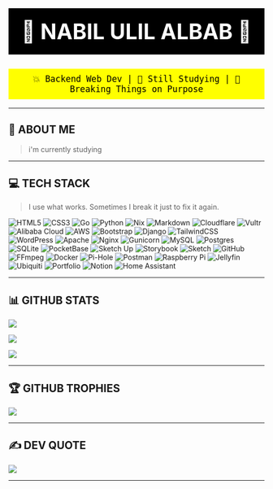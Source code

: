 <h1 align="center" style="background:black; color:white; padding:20px; font-size:3em;">🚨 NABIL ULIL ALBAB 🚨</h1>

<p align="center" style="font-family:monospace; font-size:1.2em; background:yellow; color:black; padding:10px;">
  💥 Backend Web Dev | 🧠 Still Studying | 🔧 Breaking Things on Purpose
</p>

---

## 💫 ABOUT ME
> i'm currently studying

---

## 💻 TECH STACK

> I use what works. Sometimes I break it just to fix it again.

![HTML5](https://img.shields.io/badge/html5-%23E34F26.svg?style=flat-square&logo=html5&logoColor=white)
![CSS3](https://img.shields.io/badge/css3-%231572B6.svg?style=flat-square&logo=css3&logoColor=white)
![Go](https://img.shields.io/badge/go-%2300ADD8.svg?style=flat-square&logo=go&logoColor=white)
![Python](https://img.shields.io/badge/python-3670A0?style=flat-square&logo=python&logoColor=ffdd54)
![Nix](https://img.shields.io/badge/NIX-5277C3.svg?style=flat-square&logo=NixOS&logoColor=white)
![Markdown](https://img.shields.io/badge/markdown-%23000000.svg?style=flat-square&logo=markdown&logoColor=white)
![Cloudflare](https://img.shields.io/badge/Cloudflare-F38020?style=flat-square&logo=Cloudflare&logoColor=white)
![Vultr](https://img.shields.io/badge/Vultr-007BFC.svg?style=flat-square&logo=vultr)
![Alibaba Cloud](https://img.shields.io/badge/AlibabaCloud-%23FF6701.svg?style=flat-square&logo=alibabacloud&logoColor=white)
![AWS](https://img.shields.io/badge/AWS-%23FF9900.svg?style=flat-square&logo=amazon-aws&logoColor=white)
![Bootstrap](https://img.shields.io/badge/bootstrap-%238511FA.svg?style=flat-square&logo=bootstrap&logoColor=white)
![Django](https://img.shields.io/badge/django-%23092E20.svg?style=flat-square&logo=django&logoColor=white)
![TailwindCSS](https://img.shields.io/badge/tailwindcss-%2338B2AC.svg?style=flat-square&logo=tailwind-css&logoColor=white)
![WordPress](https://img.shields.io/badge/WordPress-%23117AC9.svg?style=flat-square&logo=WordPress&logoColor=white)
![Apache](https://img.shields.io/badge/apache-%23D42029.svg?style=flat-square&logo=apache&logoColor=white)
![Nginx](https://img.shields.io/badge/nginx-%23009639.svg?style=flat-square&logo=nginx&logoColor=white)
![Gunicorn](https://img.shields.io/badge/gunicorn-%298729.svg?style=flat-square&logo=gunicorn&logoColor=white)
![MySQL](https://img.shields.io/badge/mysql-4479A1.svg?style=flat-square&logo=mysql&logoColor=white)
![Postgres](https://img.shields.io/badge/postgres-%23316192.svg?style=flat-square&logo=postgresql&logoColor=white)
![SQLite](https://img.shields.io/badge/sqlite-%2307405e.svg?style=flat-square&logo=sqlite&logoColor=white)
![PocketBase](https://img.shields.io/badge/pocketbase-%23b8dbe4.svg?style=flat-square&logo=Pocketbase&logoColor=black)
![Sketch Up](https://img.shields.io/badge/SketchUp-005F9E?style=flat-square&logo=sketchup&logoColor=white)
![Storybook](https://img.shields.io/badge/-Storybook-FF4785?style=flat-square&logo=storybook&logoColor=white)
![Sketch](https://img.shields.io/badge/Sketch-FFB387?style=flat-square&logo=sketch&logoColor=black)
![GitHub](https://img.shields.io/badge/github-%23121011.svg?style=flat-square&logo=github&logoColor=white)
![FFmpeg](https://shields.io/badge/FFmpeg-%23171717.svg?logo=ffmpeg&style=flat-square&labelColor=171717&logoColor=5cb85c)
![Docker](https://img.shields.io/badge/docker-%230db7ed.svg?style=flat-square&logo=docker&logoColor=white)
![Pi-Hole](https://img.shields.io/badge/pihole-%2396060C.svg?style=flat-square&logo=pi-hole&logoColor=white)
![Postman](https://img.shields.io/badge/Postman-FF6C37?style=flat-square&logo=postman&logoColor=white)
![Raspberry Pi](https://img.shields.io/badge/-Raspberry_Pi-C51A4A?style=flat-square&logo=Raspberry-Pi)
![Jellyfin](https://img.shields.io/badge/jellyfin-%23000B25.svg?style=flat-square&logo=Jellyfin&logoColor=00A4DC)
![Ubiquiti](https://img.shields.io/badge/ubiquiti-%230559C9.svg?style=flat-square&logo=ubiquiti&logoColor=white)
![Portfolio](https://img.shields.io/badge/Portfolio-%23000000.svg?style=flat-square&logo=firefox&logoColor=#FF7139)
![Notion](https://img.shields.io/badge/Notion-%23000000.svg?style=flat-square&logo=notion&logoColor=white)
![Home Assistant](https://img.shields.io/badge/home%20assistant-%2341BDF5.svg?style=flat-square&logo=home-assistant&logoColor=white)

---

## 📊 GITHUB STATS

![](https://github-readme-stats.vercel.app/api?username=nabilulilalbab&theme=highcontrast&hide_border=false&include_all_commits=false&count_private=false)

![](https://nirzak-streak-stats.vercel.app/?user=nabilulilalbab&theme=highcontrast&hide_border=false)

![](https://github-readme-stats.vercel.app/api/top-langs/?username=nabilulilalbab&theme=highcontrast&hide_border=false&layout=compact)

---

## 🏆 GITHUB TROPHIES

![](https://github-profile-trophy.vercel.app/?username=nabilulilalbab&theme=radical&no-frame=false&no-bg=true&margin-w=4)

---

## ✍️ DEV QUOTE

![](https://quotes-github-readme.vercel.app/api?type=horizontal&theme=radical)

---


<!-- Brutally powered by GPRM ( https://gprm.itsvg.in ) -->
